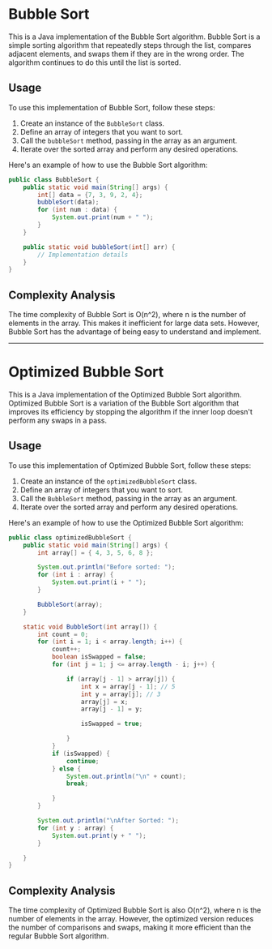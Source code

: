 # Bubble Sort

This is a Java implementation of the Bubble Sort algorithm. Bubble Sort is a simple sorting algorithm that repeatedly steps through the list, compares adjacent elements, and swaps them if they are in the wrong order. The algorithm continues to do this until the list is sorted.

## Usage

To use this implementation of Bubble Sort, follow these steps:

1. Create an instance of the `BubbleSort` class.
2. Define an array of integers that you want to sort.
3. Call the `bubbleSort` method, passing in the array as an argument.
4. Iterate over the sorted array and perform any desired operations.

Here's an example of how to use the Bubble Sort algorithm:

```java
public class BubbleSort {
    public static void main(String[] args) {
        int[] data = {7, 3, 9, 2, 4};
        bubbleSort(data);
        for (int num : data) {
            System.out.print(num + " ");
        }
    }

    public static void bubbleSort(int[] arr) {
        // Implementation details
    }
}
```

## Complexity Analysis

The time complexity of Bubble Sort is O(n^2), where n is the number of elements in the array. This makes it inefficient for large data sets. However, Bubble Sort has the advantage of being easy to understand and implement.

-------------------------------------------------------------------------------------------------------------------------------

# Optimized Bubble Sort

This is a Java implementation of the Optimized Bubble Sort algorithm. Optimized Bubble Sort is a variation of the Bubble Sort algorithm that improves its efficiency by stopping the algorithm if the inner loop doesn't perform any swaps in a pass.

## Usage

To use this implementation of Optimized Bubble Sort, follow these steps:

1. Create an instance of the `optimizedBubbleSort` class.
2. Define an array of integers that you want to sort.
3. Call the `BubbleSort` method, passing in the array as an argument.
4. Iterate over the sorted array and perform any desired operations.

Here's an example of how to use the Optimized Bubble Sort algorithm:

```java
public class optimizedBubbleSort {
    public static void main(String[] args) {
        int array[] = { 4, 3, 5, 6, 8 };

        System.out.println("Before sorted: ");
        for (int i : array) {
            System.out.print(i + " ");
        }

        BubbleSort(array);
    }

    static void BubbleSort(int array[]) {
        int count = 0;
        for (int i = 1; i < array.length; i++) {
            count++;
            boolean isSwapped = false;
            for (int j = 1; j <= array.length - i; j++) {

                if (array[j - 1] > array[j]) {
                    int x = array[j - 1]; // 5
                    int y = array[j]; // 3
                    array[j] = x;
                    array[j - 1] = y;

                    isSwapped = true;

                }
            }
            if (isSwapped) {
                continue;
            } else {
                System.out.println("\n" + count);
                break;

            }
        }

        System.out.println("\nAfter Sorted: ");
        for (int y : array) {
            System.out.print(y + " ");
        }

    }
}
```

## Complexity Analysis

The time complexity of Optimized Bubble Sort is also O(n^2), where n is the number of elements in the array. However, the optimized version reduces the number of comparisons and swaps, making it more efficient than the regular Bubble Sort algorithm.

